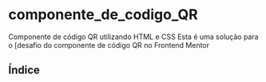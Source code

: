 # componente_de_codigo_QR

Componente de código QR utilizando HTML e CSS
Esta é uma solução para o [desafio do componente de código QR no Frontend Mentor

## Índice
